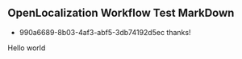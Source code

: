 ## OpenLocalization Workflow Test MarkDown
* 990a6689-8b03-4af3-abf5-3db74192d5ec 
thanks!

Hello world
